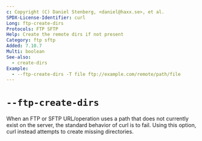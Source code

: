 ```yaml
---
c: Copyright (C) Daniel Stenberg, <daniel@haxx.se>, et al.
SPDX-License-Identifier: curl
Long: ftp-create-dirs
Protocols: FTP SFTP
Help: Create the remote dirs if not present
Category: ftp sftp
Added: 7.10.7
Multi: boolean
See-also:
  - create-dirs
Example:
  - --ftp-create-dirs -T file ftp://example.com/remote/path/file
---
```


# `--ftp-create-dirs`

When an FTP or SFTP URL/operation uses a path that does not currently exist on
the server, the standard behavior of curl is to fail. Using this option, curl
instead attempts to create missing directories.

